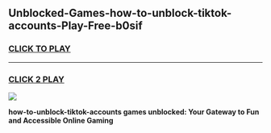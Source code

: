 
## Unblocked-Games-how-to-unblock-tiktok-accounts-Play-Free-b0sif
<h3>
<a href="https://premium76.site?title=how-to-unblock-tiktok-accounts&ref=10A">CLICK TO PLAY</a></h3>
<hr>

<h3>
<a href="https://premium76.site?title=how-to-unblock-tiktok-accounts&ref=10A">CLICK 2 PLAY</a>
  
</h3>

<a href="https://premium76.site?title=how-to-unblock-tiktok-accounts&ref=10A"><img src="https://clearcache.store/games.png"></a>


**how-to-unblock-tiktok-accounts games unblocked: Your Gateway to Fun and Accessible Online Gaming**
